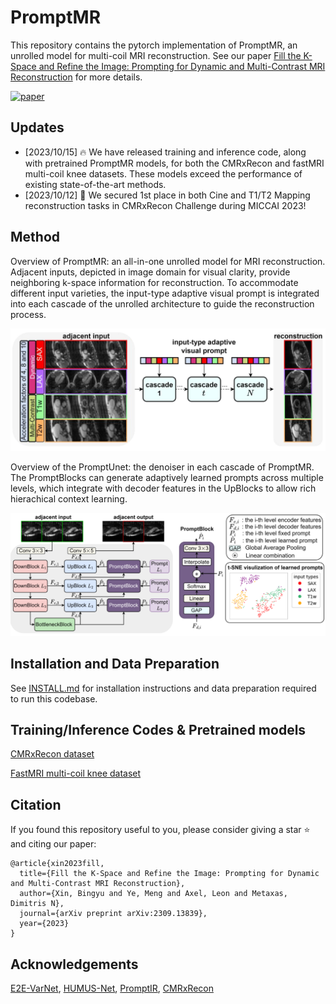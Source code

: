 # PromptMR

This repository contains the pytorch implementation of PromptMR, an unrolled model for multi-coil MRI reconstruction. See our paper [Fill the K-Space and Refine the Image: Prompting for Dynamic and Multi-Contrast MRI
Reconstruction](https://arxiv.org/abs/2309.13839) for more details.

[![paper](https://img.shields.io/badge/arXiv-Paper-<COLOR>.svg)](https://arxiv.org/abs/2309.13839)


## Updates
- [2023/10/15] 🔥 We have released training and inference code, along with pretrained PromptMR models, for both the CMRxRecon and fastMRI multi-coil knee datasets. These models exceed the performance of existing state-of-the-art methods.
- [2023/10/12] 🥇 We secured 1st place in both Cine and T1/T2 Mapping reconstruction tasks in CMRxRecon Challenge during MICCAI 2023!

## Method

Overview of PromptMR: an all-in-one unrolled model for MRI reconstruction. Adjacent inputs, depicted in image domain for visual clarity, provide neighboring k-space information for reconstruction. To accommodate different input varieties, the input-type adaptive visual prompt is integrated into each cascade of the unrolled architecture to guide the reconstruction process.

![PromptMR](assets/promptmr-poster.png)


Overview of the PromptUnet: the denoiser in each cascade of PromptMR. The PromptBlocks can generate adaptively learned prompts across multiple levels, which integrate with decoder features in the UpBlocks to allow rich hierachical context learning.

![PromptUnet](assets/promptunet-poster.png)

## Installation and Data Preparation

See [INSTALL.md](INSTALL.md) for installation instructions and data preparation required to run this codebase.

## Training/Inference Codes & Pretrained models

[CMRxRecon dataset](promptmr_examples/cmrxrecon/README.md)

[FastMRI multi-coil knee dataset](promptmr_examples/fastmri/README.md)

<!-- ## Quantitative Results
Quantitative results on CMRxRecon dataset. 

![CmrxRecon](assets/cmrxrecon_quantitative.png)

Quantitative results on fastMRI multi-coil knee dataset. 

![fastMRI](assets/fastmri_quantitative-poster.png)

## Qualitative Results

![Alt text](assets/lax_2ch.png)

![Alt text](assets/appendix_more.png) -->




## Citation
If you found this repository useful to you, please consider giving a star ⭐️ and citing our paper:
```
@article{xin2023fill,
  title={Fill the K-Space and Refine the Image: Prompting for Dynamic and Multi-Contrast MRI Reconstruction},
  author={Xin, Bingyu and Ye, Meng and Axel, Leon and Metaxas, Dimitris N},
  journal={arXiv preprint arXiv:2309.13839},
  year={2023}
}
```

## Acknowledgements
[E2E-VarNet](https://github.com/facebookresearch/fastMRI), [HUMUS-Net](https://github.com/z-fabian/HUMUS-Net), [PromptIR](https://github.com/va1shn9v/PromptIR), [CMRxRecon](https://github.com/CmrxRecon/CMRxRecon)

